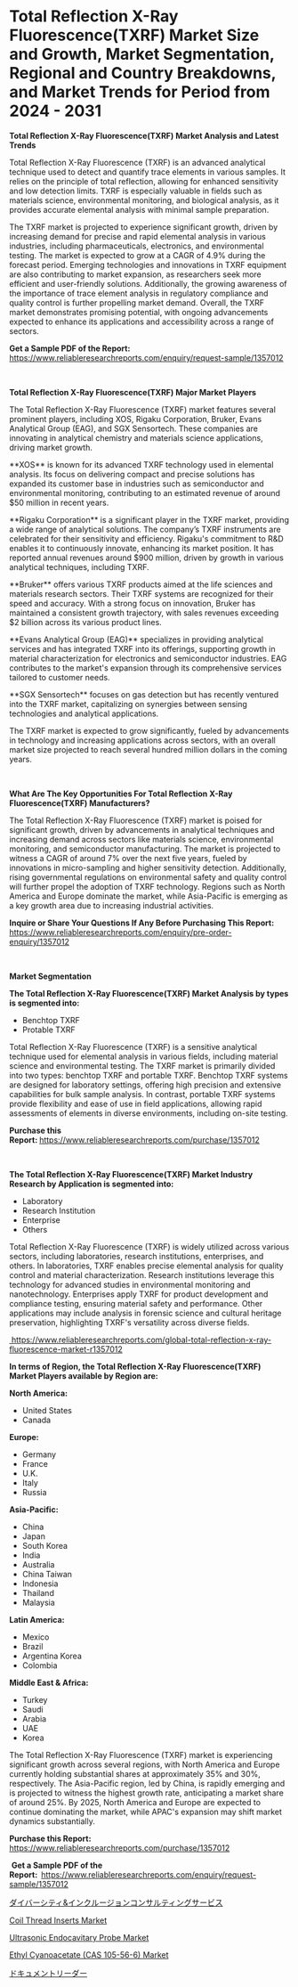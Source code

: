 <p><h1>Total Reflection X-Ray Fluorescence(TXRF) Market Size and Growth, Market Segmentation, Regional and Country Breakdowns, and Market Trends for Period from 2024 -  2031</h1></p><p><strong>Total Reflection X-Ray Fluorescence(TXRF) Market Analysis and Latest Trends</strong></p>
<p><p>Total Reflection X-Ray Fluorescence (TXRF) is an advanced analytical technique used to detect and quantify trace elements in various samples. It relies on the principle of total reflection, allowing for enhanced sensitivity and low detection limits. TXRF is especially valuable in fields such as materials science, environmental monitoring, and biological analysis, as it provides accurate elemental analysis with minimal sample preparation.</p><p>The TXRF market is projected to experience significant growth, driven by increasing demand for precise and rapid elemental analysis in various industries, including pharmaceuticals, electronics, and environmental testing. The market is expected to grow at a CAGR of 4.9% during the forecast period. Emerging technologies and innovations in TXRF equipment are also contributing to market expansion, as researchers seek more efficient and user-friendly solutions. Additionally, the growing awareness of the importance of trace element analysis in regulatory compliance and quality control is further propelling market demand. Overall, the TXRF market demonstrates promising potential, with ongoing advancements expected to enhance its applications and accessibility across a range of sectors.</p></p>
<p><strong>Get a Sample PDF of the Report:&nbsp;</strong> <a href="https://www.reliableresearchreports.com/enquiry/request-sample/1357012">https://www.reliableresearchreports.com/enquiry/request-sample/1357012</a></p>
<p>&nbsp;</p>
<p><strong>Total Reflection X-Ray Fluorescence(TXRF) Major Market Players</strong></p>
<p><p>The Total Reflection X-Ray Fluorescence (TXRF) market features several prominent players, including XOS, Rigaku Corporation, Bruker, Evans Analytical Group (EAG), and SGX Sensortech. These companies are innovating in analytical chemistry and materials science applications, driving market growth.</p><p>**XOS** is known for its advanced TXRF technology used in elemental analysis. Its focus on delivering compact and precise solutions has expanded its customer base in industries such as semiconductor and environmental monitoring, contributing to an estimated revenue of around $50 million in recent years.</p><p>**Rigaku Corporation** is a significant player in the TXRF market, providing a wide range of analytical solutions. The company’s TXRF instruments are celebrated for their sensitivity and efficiency. Rigaku's commitment to R&D enables it to continuously innovate, enhancing its market position. It has reported annual revenues around $900 million, driven by growth in various analytical techniques, including TXRF.</p><p>**Bruker** offers various TXRF products aimed at the life sciences and materials research sectors. Their TXRF systems are recognized for their speed and accuracy. With a strong focus on innovation, Bruker has maintained a consistent growth trajectory, with sales revenues exceeding $2 billion across its various product lines.</p><p>**Evans Analytical Group (EAG)** specializes in providing analytical services and has integrated TXRF into its offerings, supporting growth in material characterization for electronics and semiconductor industries. EAG contributes to the market's expansion through its comprehensive services tailored to customer needs.</p><p>**SGX Sensortech** focuses on gas detection but has recently ventured into the TXRF market, capitalizing on synergies between sensing technologies and analytical applications.</p><p>The TXRF market is expected to grow significantly, fueled by advancements in technology and increasing applications across sectors, with an overall market size projected to reach several hundred million dollars in the coming years.</p></p>
<p>&nbsp;</p>
<p><strong>What Are The Key Opportunities For Total Reflection X-Ray Fluorescence(TXRF) Manufacturers?</strong></p>
<p><p>The Total Reflection X-Ray Fluorescence (TXRF) market is poised for significant growth, driven by advancements in analytical techniques and increasing demand across sectors like materials science, environmental monitoring, and semiconductor manufacturing. The market is projected to witness a CAGR of around 7% over the next five years, fueled by innovations in micro-sampling and higher sensitivity detection. Additionally, rising governmental regulations on environmental safety and quality control will further propel the adoption of TXRF technology. Regions such as North America and Europe dominate the market, while Asia-Pacific is emerging as a key growth area due to increasing industrial activities.</p></p>
<p><strong>Inquire or Share Your Questions If Any Before Purchasing This Report:</strong> <a href="https://www.reliableresearchreports.com/enquiry/pre-order-enquiry/1357012">https://www.reliableresearchreports.com/enquiry/pre-order-enquiry/1357012</a></p>
<p>&nbsp;</p>
<p><strong>Market Segmentation</strong></p>
<p><strong>The Total Reflection X-Ray Fluorescence(TXRF) Market Analysis by types is segmented into:</strong></p>
<p><ul><li>Benchtop TXRF</li><li>Protable TXRF</li></ul></p>
<p><p>Total Reflection X-Ray Fluorescence (TXRF) is a sensitive analytical technique used for elemental analysis in various fields, including material science and environmental testing. The TXRF market is primarily divided into two types: benchtop TXRF and portable TXRF. Benchtop TXRF systems are designed for laboratory settings, offering high precision and extensive capabilities for bulk sample analysis. In contrast, portable TXRF systems provide flexibility and ease of use in field applications, allowing rapid assessments of elements in diverse environments, including on-site testing.</p></p>
<p><strong>Purchase this Report:&nbsp;</strong><a href="https://www.reliableresearchreports.com/purchase/1357012">https://www.reliableresearchreports.com/purchase/1357012</a></p>
<p>&nbsp;</p>
<p><strong>The Total Reflection X-Ray Fluorescence(TXRF) Market Industry Research by Application is segmented into:</strong></p>
<p><ul><li>Laboratory</li><li>Research Institution</li><li>Enterprise</li><li>Others</li></ul></p>
<p><p>Total Reflection X-Ray Fluorescence (TXRF) is widely utilized across various sectors, including laboratories, research institutions, enterprises, and others. In laboratories, TXRF enables precise elemental analysis for quality control and material characterization. Research institutions leverage this technology for advanced studies in environmental monitoring and nanotechnology. Enterprises apply TXRF for product development and compliance testing, ensuring material safety and performance. Other applications may include analysis in forensic science and cultural heritage preservation, highlighting TXRF's versatility across diverse fields.</p></p>
<p><a href="https://www.reliableresearchreports.com/global-total-reflection-x-ray-fluorescence-market-r1357012">&nbsp;https://www.reliableresearchreports.com/global-total-reflection-x-ray-fluorescence-market-r1357012</a></p>
<p><strong>In terms of Region, the Total Reflection X-Ray Fluorescence(TXRF) Market Players available by Region are:</strong></p>
<p>
    <p> <strong> North America: </strong>
        <ul>
            <li>United States</li>
            <li>Canada</li>
        </ul>
        </p> 
    <p> <strong> Europe: </strong>
        <ul>
            <li>Germany</li>
            <li>France</li>
            <li>U.K.</li>
            <li>Italy</li>
            <li>Russia</li>
        </ul>
        </p> 
    <p> <strong> Asia-Pacific: </strong>
        <ul>
            <li>China</li>
            <li>Japan</li>
            <li>South Korea</li>
            <li>India</li>
            <li>Australia</li>
            <li>China Taiwan</li>
            <li>Indonesia</li>
            <li>Thailand</li>
            <li>Malaysia</li>
        </ul>
        </p> 
    <p> <strong> Latin America: </strong>
        <ul>
            <li>Mexico</li>
            <li>Brazil</li>
            <li>Argentina Korea</li>
            <li>Colombia</li>
        </ul>
        </p> 
    <p> <strong> Middle East & Africa: </strong>
        <ul>
            <li>Turkey</li>
            <li>Saudi</li>
            <li>Arabia</li>
            <li>UAE</li>
            <li>Korea</li>
        </ul>
    </p>
    </p>
<p><p>The Total Reflection X-Ray Fluorescence (TXRF) market is experiencing significant growth across several regions, with North America and Europe currently holding substantial shares at approximately 35% and 30%, respectively. The Asia-Pacific region, led by China, is rapidly emerging and is projected to witness the highest growth rate, anticipating a market share of around 25%. By 2025, North America and Europe are expected to continue dominating the market, while APAC's expansion may shift market dynamics substantially.</p></p>
<p><strong>Purchase this Report: </strong><a href="https://www.reliableresearchreports.com/purchase/1357012">https://www.reliableresearchreports.com/purchase/1357012</a></p>
<p>&nbsp;<strong>Get a Sample PDF of the Report:&nbsp;&nbsp;</strong><a href="https://www.reliableresearchreports.com/enquiry/request-sample/1357012">https://www.reliableresearchreports.com/enquiry/request-sample/1357012</a></p>
<p><strong></strong></p>
<p><p><a href="https://medium.com/@sheilabruen2023/diversity-inclusion-consulting-service-market-%E3%81%AF-%E3%82%B3%E3%82%B9%E3%83%88%E7%AE%A1%E7%90%86%E3%81%A8%E5%8A%B9%E7%8E%87%E5%90%91%E4%B8%8A%E3%82%92%E5%84%AA%E5%85%88%E3%81%97%E3%81%BE%E3%81%99-e09180f3da03">ダイバーシティ&インクルージョンコンサルティングサービス</a></p><p><a href="https://www.linkedin.com/pulse/coil-thread-inserts-market-trends-detailed-study-its-segmentation-pmfpf?trackingId=NfZ%2BCJO9RLSfUYeAsjmhxA%3D%3D">Coil Thread Inserts Market</a></p><p><a href="https://github.com/NasrinKhan99/Market-Research-Report-List-1/blob/main/ultrasonic-endocavitary-probe-market.md">Ultrasonic Endocavitary Probe Market</a></p><p><a href="https://github.com/RoseBoyd475/Market-Research-Report-List-1/blob/main/ethyl-cyanoacetate-cas-105-56-6-market.md">Ethyl Cyanoacetate (CAS 105-56-6) Market</a></p><p><a href="https://medium.com/@sheilabruen2023/document-reader-market-%E3%81%AE%E3%82%B0%E3%83%AD%E3%83%BC%E3%83%90%E3%83%AB%E5%B8%82%E5%A0%B4%E6%A6%82%E8%A6%81%E3%81%AF-%E4%B8%96%E7%95%8C%E3%81%8A%E3%82%88%E3%81%B3%E4%B8%BB%E8%A6%81%E5%B8%82%E5%A0%B4%E3%81%AB%E3%81%8A%E3%81%91%E3%82%8B%E6%A5%AD%E7%95%8C%E3%81%AB%E5%BD%B1%E9%9F%BF%E3%82%92%E4%B8%8E%E3%81%88%E3%82%8B%E4%B8%BB%E8%A6%81%E3%81%AA%E3%83%88%E3%83%AC%E3%83%B3%E3%83%89%E3%81%AB%E3%81%A4%E3%81%84%E3%81%A6-%E7%8B%AC%E8%87%AA%E3%81%AE%E8%A6%96%E7%82%B9%E3%82%92%E6%8F%90%E4%BE%9B%E3%81%97%E3%81%BE%E3%81%99-f42c78a87ddb">ドキュメントリーダー</a></p></p>